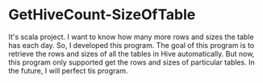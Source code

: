 # GetHiveCount-SizeOfTable
It's scala project.
I want to know how many more rows and sizes the table has each day.
So, I developed this program.
The goal of this program is to retrieve the rows and sizes of all the tables in Hive automatically.
But now, this program only supported get the rows and sizes of particular tables.
In the future, I will perfect tis program.

